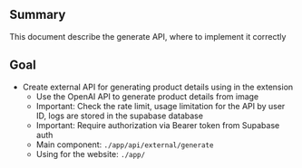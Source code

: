 ## Summary

This document describe the generate API, where to implement it correctly

## Goal

- Create external API for generating product details using in the extension
  - Use the OpenAI API to generate product details from image
  - Important: Check the rate limit, usage limitation for the API by user ID, logs are stored in the supabase database
  - Important: Require authorization via Bearer token from Supabase auth
  - Main component: `./app/api/external/generate`
  - Using for the website: `./app/`
